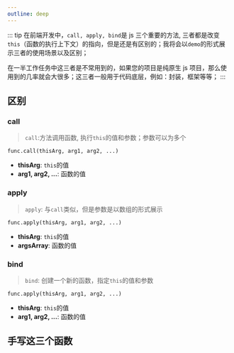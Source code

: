 ```yaml
---
outline: deep
---
```


::: tip
在前端开发中，`call, apply, bind`是 js 三个重要的方法, 三者都是改变`this`（函数的执行上下文）的指向，但是还是有区别的；我将会以`demo`的形式展示三者的使用场景以及区别；

在一半工作任务中这三者是不常用到的，如果您的项目是纯原生 js 项目，那么使用到的几率就会大很多；这三者一般用于代码底层，例如：封装，框架等等；
:::

## 区别

### call

> `call`:方法调用函数, 执行`this`的值和参数；参数可以为多个

<demo html="html/call.html"></demo>

`func.call(thisArg, arg1, arg2, ...)`

- **thisArg**: `this`的值
- **arg1, arg2, ...**: 函数的值

### apply

> `apply`: 与`call`类似，但是参数是以数组的形式展示

<demo html="html/apply.html"></demo>

`func.apply(thisArg, arg1, arg2, ...)`

- **thisArg**: `this`的值
- **argsArray**: 函数的值

### bind

> `bind`: 创建一个新的函数，指定`this`的值和参数

<demo html="html/bind.html"></demo>

`func.apply(thisArg, arg1, arg2, ...)`

- **thisArg**: `this`的值
- **arg1, arg2, ...**: 函数的值

## 手写这三个函数

<demo html="html/write_call_apply_bind.html"></demo>
